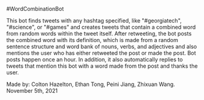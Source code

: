 #WordCombinationBot

This bot finds tweets with any hashtag specified, like "#georgiatech", "#science", or "#games" and creates tweets that contain a combined word from random words within the tweet itself. After retweeting, the bot posts the combined word with its definition, which is made from a random sentence structure and word bank of nouns, verbs, and adjectives and also mentions the user who has either retweeted the post or made the post. Bot posts happen once an hour. In addition, it also automatically replies to tweets that mention this bot with a word made from the post and thanks the user.

Made by:
Colton Hazelton,
Ethan Tong,
Peini Jiang,
Zhixuan Wang.
November 5th, 2021